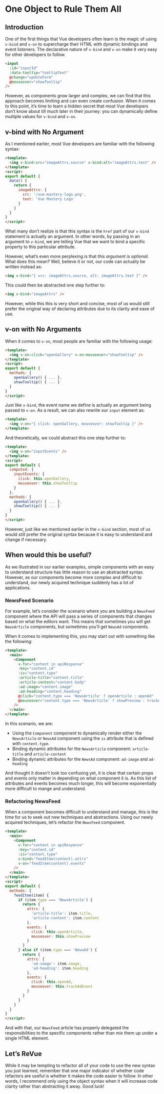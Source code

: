 # One Object to Rule Them All

## Introduction

One of the first things that Vue developers often learn is the magic of using `v-bind` and `v-on` to supercharge their HTML with dynamic bindings and event listeners. The declarative nature of `v-bind` and `v-on` make it very easy for other developers to follow.

```html
<input 
  :id="inputId" 
  :data-tooltip="tooltipText"
  @change="updateForm" 
  @mouseover="showTooltip"
/>
```

However, as components grow larger and complex, we can find that this approach becomes limiting and can even create confusion. When it comes to this point, it’s time to learn a hidden secret that most Vue developers don’t know about till much later in their journey: you can dynamically define multiple values for `v-bind` and `v-on`.

## **v-bind with No Argument**

As I mentioned earlier, most Vue developers are familiar with the following syntax:

```html
<template>
  <img v-bind:src="imageAttrs.source" v-bind:alt="imageAttrs.text" />
</template>
<script>
export default {
  data() {
    return {
      imageAttrs: {
        src: '/vue-mastery-logo.png',
        text: 'Vue Mastery Logo'
      }
    }
  }
}
</script>
```

What many don’t realize is that this syntax is the `href` part of our `v-bind` statement is actually an argument. In other words, by passing in an argument to `v-bind`, we are telling Vue that we want to bind a specific property to this particular attribute.

However, what’s even more perplexing is that *this argument is optional*. What does this mean? Well, believe it or not, our code can actually be written instead as:

```html
<img v-bind="{ src: imageAttrs.source, alt: imageAttrs.text }" />
```

This could then be abstracted one step further to:

```html
<img v-bind="imageAttrs" />
```

However, while this this is very short and concise, most of us would still prefer the original way of declaring attributes due to its clarity and ease of use.

## **v-on with No Arguments**

When it comes to `v-on`, most people are familiar with the following usage:

```html
<template>
  <img v-on:click="openGallery" v-on:mouseover="showTooltip" />
</template>
<script>
export default {
  methods: {
    openGallery() { ... },
    showTooltip() { ... }
  }
}
</script>
```

Just like `v-bind`, the event name we define is actually an argument being passed to `v-on`. As a result, we can also rewrite our `input` element as:

```html
<template>
  <img v-on="{ click: openGallery, mouseover: showTooltip }" />
</template>
```

And theoretically, we could abstract this one step further to:

```html
<template>
  <img v-on="inputEvents" />
</template>
<script>
export default {
  computed: {
    inputEvents: {
      click: this.openGallery,
      mouseover: this.showTooltip
    }
  },
  methods: {
    openGallery() { ... },
    showTooltip() { ... }
  }
}
</script>
```

However, just like we mentioned earlier in the `v-bind` section, most of us would still prefer the original syntax because it is easy to understand and change if necessary.

## When would this be useful?

As we illustrated in our earlier examples, simple components with an easy to understand structure has little reason to use an abstracted syntax. However, as our components become more complex and difficult to understand, our newly acquired technique suddenly has a lot of applications.

### NewsFeed Scenario

For example, let’s consider the scenario where you are building a `NewsFeed` component where the API will pass a series of components that changes based on what the editors want. This means that sometimes you will get `NewsArticle` components, but sometimes you’ll get `NewsAd` components.

When it comes to implementing this, you may start out with something like the following:

```html
<template>
  <main>
    <Component 
      v-for="content in apiResponse"
      :key="content.id"
      :is="content.type"
      :article-title="content.title"
      :article-content="content.body"
      :ad-image="content.image"
      :ad-heading="content.heading"
      @click="content.type === 'NewsArticle' ? openArticle : openAd"
      @mouseover="content.type === 'NewsArticle' ? showPreview : trackAdEvent"
    />
  </main>
</template>
```

In this scenario, we are:

- Using the `Component` component to dynamically render either the `NewsArticle` or `NewsAd` component using the `is` attribute that is defined with `content.type`.
- Binding dynamic attributes for the `NewsArticle` component: `article-title` and `article-content`
- Binding dynamic attributes for the `NewsAd` component: `ad-image` and `ad-heading`

And thought it doesn’t look too confusing yet, it is clear that certain props and events only matter in depending on what component it is. As this list of attributes and events becomes much longer, this will become exponentially more difficult to mange and understand.

### Refactoring NewsFeed

When a component becomes difficult to understand and manage, this is the time for us to seek out new techniques and abstractions. Using our newly acquired techniques, let’s refactor the `NewsFeed` component.

```html
<template>
  <main>
    <Component 
      v-for="content in apiResponse"
      :key="content.id"
      :is="content.type"
      v-bind="feedItem(content).attrs"
      v-on="feedItem(content).events"
    />
  </main>
</template>
<script>
export default {
  methods: {
    feedItem(item) {
      if (item.type === 'NewsArticle') {
        return {
          attrs: {
            'article-title': item.title,
            'article-content': item.content
          },
          events: {
            click: this.openArticle,
            mouseover: this.showPreview
          }
        }
      } else if (item.type === 'NewsAd') {
        return {
          attrs: {
            'ad-image': item.image,
            'ad-heading': item.heading
          },
          events: {
            click: this.openAd,
            mouseover: this.trackAdEvent
          }
        }
      }
    }
  }
}
</script>
```

And with that, our `NewsFeed` article has properly delegated the responsibilities to the specific components rather than mix them up under a single HTML element.

## Let’s ReVue

While it may be tempting to refactor all of your code to use the new syntax you just learned, remember that one major indicator of whether code refactors are useful is whether it makes the code easier to follow. In other words, I recommend only using the object syntax when it will increase code clarity rather than abstracting it away. Good luck!